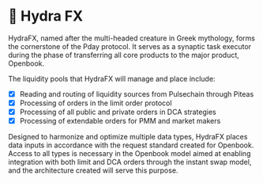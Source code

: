 # 🔆 Hydra FX

HydraFX, named after the multi-headed creature in Greek mythology, forms the cornerstone of the Pday protocol. It serves as a synaptic task executor during the phase of transferring all core products to the major product, Openbook.



The liquidity pools that HydraFX will manage and place include:

* [x] Reading and routing of liquidity sources from Pulsechain through Piteas
* [x] Processing of orders in the limit order protocol
* [x] Processing of all public and private orders in DCA strategies
* [x] Processing of extendable orders for PMM and market makers

Designed to harmonize and optimize multiple data types, HydraFX places data inputs in accordance with the request standard created for Openbook. Access to all types is necessary in the Openbook model aimed at enabling integration with both limit and DCA orders through the instant swap model, and the architecture created will serve this purpose.

